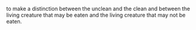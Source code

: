 to make a distinction between the unclean and the clean and between the living creature that may be eaten and the living creature that may not be eaten.
